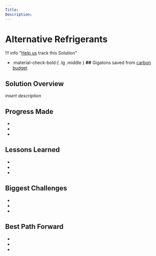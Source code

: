 ```yaml
---
Title:
Description:
---
```


# Alternative Refrigerants

!!! info "[Help us](../../contribute) track this Solution"

<div class="grid cards" markdown>

- :material-check-bold:{ .lg .middle } **##** Gigatons saved from [carbon budget](glossary/#carbon-budget)

</div>

## Solution Overview

_insert description_

## Progress Made

-
-
-

## Lessons Learned

-
-
-

## Biggest Challenges

-
-
-

## Best Path Forward

-
-
-
